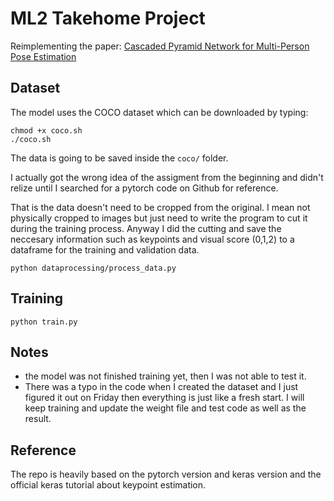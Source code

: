 # ML2 Takehome Project

Reimplementing the paper: [Cascaded Pyramid Network for Multi-Person Pose Estimation](https://arxiv.org/abs/1711.07319)

## Dataset
The model uses the COCO dataset which can be downloaded by typing:
```
chmod +x coco.sh
./coco.sh
```
The data is going to be saved inside the  ```coco/``` folder.

I actually got the wrong idea of the assigment from the beginning and didn't relize until I searched for a pytorch code on Github for reference.

That is the data doesn't need to be cropped from the original. I mean not physically cropped to images but just need to write the program to cut it during the training process.
Anyway I did the cutting and save the neccesary information such as keypoints and visual score (0,1,2) to a dataframe for the training and validation data.

```
python dataprocessing/process_data.py
```

## Training
```
python train.py
```

## Notes
- the model was not finished training yet, then I was not able to test it. 
- There was a typo in the code when I created the dataset and I just figured it out on Friday then everything is just like a fresh start. I will keep training and update the weight file and test code as well as the result.

## Reference
The repo is heavily based on the pytorch version and keras version and the official keras tutorial about keypoint estimation.